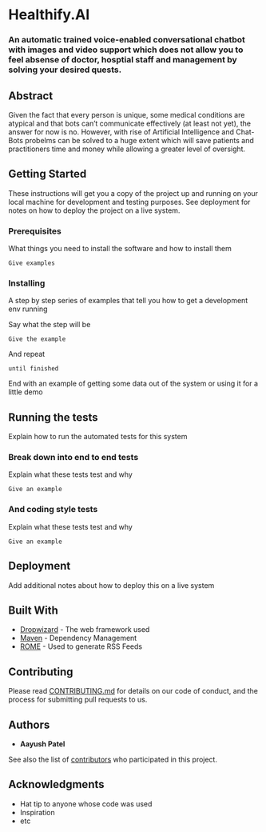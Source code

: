 # Healthify.AI

### An automatic trained voice-enabled conversational chatbot with images and video support which does not allow you to feel absense of doctor, hosptial staff and management by solving your desired quests.

## Abstract

Given the fact that every person is unique, some medical conditions are atypical and that bots can’t communicate effectively (at least not yet), the answer for now is no. 
However, with rise of Artificial Intelligence and Chat-Bots probelms can be solved to a huge extent which will save patients and practitioners time and money while allowing a greater level of oversight.



## Getting Started

These instructions will get you a copy of the project up and running on your local machine for development and testing purposes. See deployment for notes on how to deploy the project on a live system.

### Prerequisites

What things you need to install the software and how to install them

```
Give examples
```

### Installing

A step by step series of examples that tell you how to get a development env running

Say what the step will be

```
Give the example
```

And repeat

```
until finished
```

End with an example of getting some data out of the system or using it for a little demo

## Running the tests

Explain how to run the automated tests for this system

### Break down into end to end tests

Explain what these tests test and why

```
Give an example
```

### And coding style tests

Explain what these tests test and why

```
Give an example
```

## Deployment

Add additional notes about how to deploy this on a live system

## Built With

* [Dropwizard](http://www.dropwizard.io/1.0.2/docs/) - The web framework used
* [Maven](https://maven.apache.org/) - Dependency Management
* [ROME](https://rometools.github.io/rome/) - Used to generate RSS Feeds

## Contributing

Please read [CONTRIBUTING.md](https://gist.github.com/PurpleBooth/b24679402957c63ec426) for details on our code of conduct, and the process for submitting pull requests to us.

## Authors

* **Aayush Patel** 

See also the list of [contributors](https://github.com/your/project/contributors) who participated in this project.


## Acknowledgments

* Hat tip to anyone whose code was used
* Inspiration
* etc
